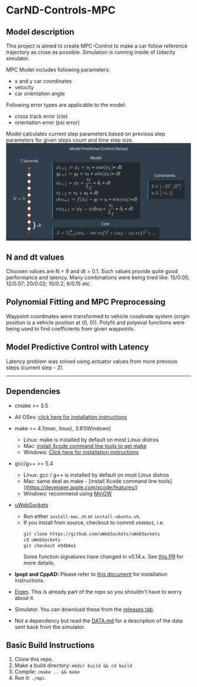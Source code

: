 # CarND-Controls-MPC


## Model description
This project is aimed to create MPC-Control to make a car follow reference trajectory as close as possible. Simulation is running inside of Udacity simulator.

MPC Model includes following parameters:
- x and y car coordinates
- velocity
- car orientation angle

Following error types are applicable to the model:
- cross track error (cte)
- orientation error (psi error)

Model calculates current step parameters based on previous step parameters for given steps count and time step size.
![alt text](screens/model.png)

## N and dt values
Choosen values are N = 9 and dt = 0.1. Such values provide quite good performance and latency. Many combinations were being tried like: 15/0.05; 12/0.07; 20/0.02; 10/0.2; 9/0.15 etc.

## Polynomial Fitting and MPC Preprocessing
Waypoint coordinates were transformed to vehicle coodinate system (origin position is a vehicle position at (0, 0)).
Polyfit and polyeval functions were being used to find coefficients from given waypoints.

## Model Predictive Control with Latency
Latency problem was solved using actuator values from more previous steps (current step - 2). 

---

## Dependencies

* cmake >= 3.5
 * All OSes: [click here for installation instructions](https://cmake.org/install/)
* make >= 4.1(mac, linux), 3.81(Windows)
  * Linux: make is installed by default on most Linux distros
  * Mac: [install Xcode command line tools to get make](https://developer.apple.com/xcode/features/)
  * Windows: [Click here for installation instructions](http://gnuwin32.sourceforge.net/packages/make.htm)
* gcc/g++ >= 5.4
  * Linux: gcc / g++ is installed by default on most Linux distros
  * Mac: same deal as make - [install Xcode command line tools]((https://developer.apple.com/xcode/features/)
  * Windows: recommend using [MinGW](http://www.mingw.org/)
* [uWebSockets](https://github.com/uWebSockets/uWebSockets)
  * Run either `install-mac.sh` or `install-ubuntu.sh`.
  * If you install from source, checkout to commit `e94b6e1`, i.e.
    ```
    git clone https://github.com/uWebSockets/uWebSockets
    cd uWebSockets
    git checkout e94b6e1
    ```
    Some function signatures have changed in v0.14.x. See [this PR](https://github.com/udacity/CarND-MPC-Project/pull/3) for more details.

* **Ipopt and CppAD:** Please refer to [this document](https://github.com/udacity/CarND-MPC-Project/blob/master/install_Ipopt_CppAD.md) for installation instructions.
* [Eigen](http://eigen.tuxfamily.org/index.php?title=Main_Page). This is already part of the repo so you shouldn't have to worry about it.
* Simulator. You can download these from the [releases tab](https://github.com/udacity/self-driving-car-sim/releases).
* Not a dependency but read the [DATA.md](./DATA.md) for a description of the data sent back from the simulator.


## Basic Build Instructions

1. Clone this repo.
2. Make a build directory: `mkdir build && cd build`
3. Compile: `cmake .. && make`
4. Run it: `./mpc`.
